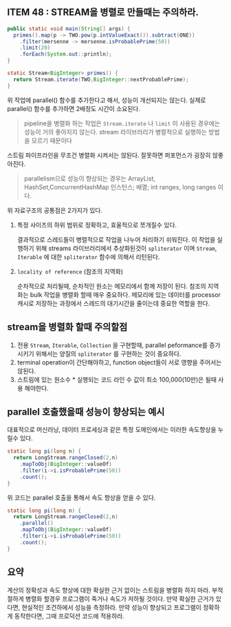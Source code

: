 ## ITEM 48 : STREAM을 병렬로 만들때는 주의하라.

``` java
public static void main(String[] args) {
  primes().map(p -> TWO.pow(p.intValueExact()).subtract(ONE))
    .filter(mersenne -> mersenne.isProbablePrime(50))
    .limit(20)
    .forEach(System.out::println);
}

static Stream<BigInteger> primes() {
  return Stream.iterate(TWO,BigInteger::nextProbablePrime);
}
```

위 작업에 parallel() 함수를 추가한다고 해서, 성능이 개선되지는 않는다. 실제로 parallel() 함수를 추가하면 2배정도 시간이 소요된다.

>pipeline을 병렬화 하는 작업은 ```Stream.iterate``` 나 ```limit``` 이 사용된 경우에는 성능이 거의 좋아지지 않는다. stream 라이브러리가 병렬적으로 실행하는 방법을 모르기 때문이다

스트림 파이프라인을 무조건 병렬화 시켜서는 않된다. 잘못하면 퍼포먼스가 굉장히 않좋아진다.

> parallelism으로 성능이 향상되는 경우는 ArrayList, HashSet,ConcurrentHashMap 인스턴스; 배열; int ranges, long ranges 이다.

위 자료구조의 공통점은 2가지가 있다.

1. 특정 사이즈의 하위 범위로 정확하고, 효울적으로 쪼개질수 있다.

    결과적으로 스레드들이 병렬적으로 작업을 나누어 처리하기 쉬워진다. 이 작업을 실행하기 위해 streams 라이브러리에서 추상화된것이 ```spliterator``` 이며 ```Stream```, ```Iterable``` 에 대한 ```spliterator``` 함수에 의해서 리턴된다.

2. ```locality of reference``` (참조의 지역화)

   순차적으로 처리될때, 순차적인 원소는 메모리에서 함께 저장이 된다. 참조의 지역화는 bulk 작업을 병렬화 할때 매우 중요하다. 메모리에 있는 데이터를 processor 캐시로 저장하는 과정에서 스레드의 대기시간을 줄이는데 중요한 역할을 한다.

## stream을 병렬화 할때 주의할점

1. 전용 ```Stream```, ```Iterable```, ```Collection``` 을 구현할때, parallel peformance를 증가시키기 위해서는 양질의 ```spliterator``` 를 구현하는 것이 중요하다.
2. terminal operation이 간단해야하고, function object들이 서로 영향을 주어서는 않된다.
3. 스트림에 있는 원소수 * 실행되는 코드 라인 수 값이 최소 100,000(10만)은 될때 사용 해야한다.

## parallel 호출했을때 성능이 향상되는 예시

대표적으로 머신러닝, 데이터 프로세싱과 같은 특정 도메인에서는 이러한 속도향상을 누릴수 있다.

``` java
static long pi(long n) {
  return LongStream.rangeClosed(2,n)
    .mapToObj(BigInteger::valueOf)
    .filter(i->i.isProbablePrime(50))
    .count();
}
```

위 코드는 parallel 호출을 통해서 속도 향상을 얻을 수 있다.

``` java
static long pi(long n) {
  return LongStream.rangeClosed(2,n)
    .parallel()
    .mapToObj(BigInteger::valueOf)
    .filter(i->i.isProbablePrime(50))
    .count();
}
```

## 요약

계산의 정확성과 속도 향상에 대한 확실한 근거 없이는 스트림을 병렬화 하지 마라. 부적절하게 병렬화 할경우 프로그램이 죽거나 속도가 저하될 것이다. 만약 확실한 근거가 있다면, 현실적인 조건하에서 성능을 측정하라. 만약 성능이 향상되고 프로그램이 정확하게 동작한다면, 그때 프로덕션 코드에 적용하라.
